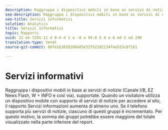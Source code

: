 ```yaml
---
description: Raggruppa i dispositivi mobili in base ai servizi di notizie (Canale I/B, EZ News Flash, W + INFO e così via). supportate. Quando un visitatore utilizza un dispositivo mobile con supporto di servizi di notizie per accedere al sito, il rapporto Servizi informazioni aumenta di almeno uno. Se il telefono supporta più servizi di notizie, ciascuno di questi gruppi è incrementato. Per questo motivo, la somma dei gruppi potrebbe essere maggiore del totale visualizzato nella parte inferiore del report.
seo-description: Raggruppa i dispositivi mobili in base ai servizi di notizie (Canale I/B, EZ News Flash, W + INFO e così via). supportate. Quando un visitatore utilizza un dispositivo mobile con supporto di servizi di notizie per accedere al sito, il rapporto Servizi informazioni aumenta di almeno uno. Se il telefono supporta più servizi di notizie, ciascuno di questi gruppi è incrementato. Per questo motivo, la somma dei gruppi potrebbe essere maggiore del totale visualizzato nella parte inferiore del report.
seo-title: Servizi informativi
solution: Analytics
title: Servizi informativi
topic: Rapporti
uuid: 22 ee 7291-11 d 0-4 d 1 a -8 a 94-8 b 4 e 6 ed 5 ed 298
translation-type: tm+mt
source-git-commit: 86fe1b3650100a05e52fb2102134fee515c871b1

---
```



# Servizi informativi

Raggruppa i dispositivi mobili in base ai servizi di notizie (Canale I/B, EZ News Flash, W + INFO e così via). supportate. Quando un visitatore utilizza un dispositivo mobile con supporto di servizi di notizie per accedere al sito, il rapporto Servizi informazioni aumenta di almeno uno. Se il telefono supporta più servizi di notizie, ciascuno di questi gruppi è incrementato. Per questo motivo, la somma dei gruppi potrebbe essere maggiore del totale visualizzato nella parte inferiore del report.


